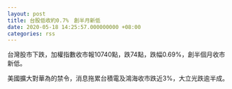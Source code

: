 ```yaml
---
layout: post
title: 台股低收約0.7%　創半月新低
date: 2020-05-18 14:25:57.000000000 +08:00
categories: rss
---
```


台灣股市下跌，加權指數收市報10740點，跌74點，跌幅0.69%，創半個月收市新低。

美國擴大對華為的禁令，消息拖累台積電及鴻海收市跌近3%，大立光跌逾半成。
